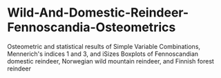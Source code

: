 # Wild-And-Domestic-Reindeer-Fennoscandia-Osteometrics
Osteometric and statistical results of Simple Variable Combinations, Mennerich's indices 1 and 3, and iSizes Boxplots of Fennoscandian domestic reindeer, Norwegian wild mountain reindeer, and Finnish forest reindeer
